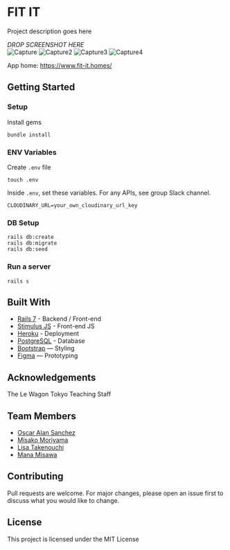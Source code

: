 # FIT IT

Project description goes here

_DROP SCREENSHOT HERE_
<br>![Capture](https://github.com/mnsom/fit-it/assets/136877239/3ae3f403-f8f0-4d9e-9977-f7b4b778c778)
![Capture2](https://github.com/mnsom/fit-it/assets/136877239/b54bf6f5-e6ac-444b-a70b-2caa36979cf3)
![Capture3](https://github.com/mnsom/fit-it/assets/136877239/c11ab8bf-5294-42ab-9bec-17018855e267)
![Capture4](https://github.com/mnsom/fit-it/assets/136877239/b5ef00ec-d455-4004-b0a7-0b18db336ed9)

App home: https://www.fit-it.homes/
   

## Getting Started
### Setup

Install gems
```
bundle install
```

### ENV Variables
Create `.env` file
```
touch .env
```
Inside `.env`, set these variables. For any APIs, see group Slack channel.
```
CLOUDINARY_URL=your_own_cloudinary_url_key
```

### DB Setup
```
rails db:create
rails db:migrate
rails db:seed
```

### Run a server
```
rails s
```

## Built With
- [Rails 7](https://guides.rubyonrails.org/) - Backend / Front-end
- [Stimulus JS](https://stimulus.hotwired.dev/) - Front-end JS
- [Heroku](https://heroku.com/) - Deployment
- [PostgreSQL](https://www.postgresql.org/) - Database
- [Bootstrap](https://getbootstrap.com/) — Styling
- [Figma](https://www.figma.com) — Prototyping

## Acknowledgements
The Le Wagon Tokyo Teaching Staff

## Team Members
- [Oscar Alan Sanchez](https://github.com/Alan-Tecua)
- [Misako Moriyama](https://github.com/MisaMisaM)
- [Lisa Takenouchi](https://github.com/Lisatknc)
- [Mana Misawa](https://github.com/mnsom)

## Contributing
Pull requests are welcome. For major changes, please open an issue first to discuss what you would like to change.

## License
This project is licensed under the MIT License
